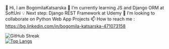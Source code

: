  👋 Hi, I am BogomilaKatsarska
 🌱 I’m currently learning JS and Django ORM at SoftUni
 💡  Next step: Django REST Framework at Udemy
 👀 I’m looking to collaborate on Python Web App Projects
 📫 How to reach me : https://bg.linkedin.com/in/bogomila-katsarska-471073158

![GitHub Streak](https://github-readme-streak-stats.herokuapp.com/?user=BogomilaKatsarska)
<br>
[![Top Langs](https://github-readme-stats.vercel.app/api/top-langs/?username=BogomilaKatsarska&layout=pie)](https://github.com/BogomilaKatsarska/github-readme-stats)

